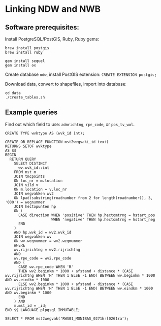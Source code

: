 # Linking NDW and NWB

## Software prerequisites:

Install PostgreSQL/PostGIS, Ruby, Ruby gems:

    brew install postgis
    brew install ruby
    
    gem install sequel
    gem install ox
 
Create database `ndw`, install PostGIS extension: `CREATE EXTENSION postgis;`  

Download data, convert to shapefiles, import into database:

    cd data
    ./create_tables.sh    

## Example queries

Find out which field to use: `admrichtng`, `rpe_code`, or `pos_tv_wol`.  
  
    
    CREATE TYPE wvktype AS (wvk_id int);

    CREATE OR REPLACE FUNCTION mst2wegvak(_id text) 
    RETURNS SETOF wvktype
    AS $$
    BEGIN
      RETURN QUERY        
        SELECT DISTINCT
          wv.wvk_id::int
        FROM mst m 
        JOIN tmcpoints
        ON loc_nr = m.location
        JOIN vild v
        ON m.location = v.loc_nr
        JOIN wegvakken wv2
        ON lpad(substring(roadnumber from 2 for length(roadnumber)), 3, '000') = wegnummer
        JOIN hectopunten hp
        ON (
          CASE direction WHEN 'positive' THEN hp.hectomtrng = hstart_pos
                         WHEN 'negative' THEN hp.hectomtrng = hstart_neg
          END
        ) 
        AND hp.wvk_id = wv2.wvk_id
        JOIN wegvakken wv
        ON wv.wegnummer = wv2.wegnummer
        WHERE 
        wv.rijrichtng = wv2.rijrichtng
        AND
        wv.rpe_code = wv2.rpe_code
        AND (
          CASE wv.rpe_code WHEN 'R' 
          THEN wv2.beginkm * 1000 + afstand + distance * (CASE wv.rijrichtng WHEN 'H' THEN 1 ELSE -1 END) BETWEEN wv.beginkm * 1000 AND wv.eindkm * 1000
          ELSE wv2.beginkm * 1000 + afstand - distance * (CASE wv.rijrichtng WHEN 'H' THEN 1 ELSE -1 END) BETWEEN wv.eindkm * 1000 AND wv.beginkm * 1000
          END
        ) AND        
        m.mst_id = _id;
    END $$ LANGUAGE plpgsql IMMUTABLE;
      
    SELECT * FROM mst2wegvak('RWS01_MONIBAS_0271hrl0261ra');


    
   
